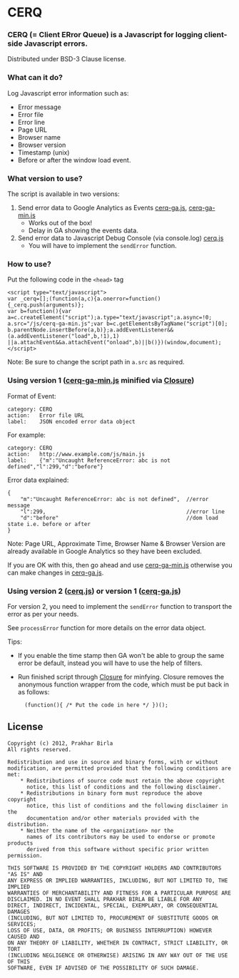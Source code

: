 CERQ
====

### CERQ (= **C**lient **ER**ror **Q**ueue) is a Javascript for logging client-side Javascript errors.

Distributed under BSD-3 Clause license.

### What can it do?

Log Javascript error information such as:

* Error message
* Error file
* Error line
* Page URL
* Browser name
* Browser version
* Timestamp (unix)
* Before or after the window load event.


### What version to use?

The script is available in two versions:

1. Send error data to Google Analytics as Events [cerq-ga.js][cg], [cerq-ga-min.js][cgm]
	* Works out of the box!
	* Delay in GA showing the events data.
2. Send error data to Javascript Debug Console (via console.log) [cerq.js][c]
	* You will have to implement the `sendError` function.

### How to use?

Put the following code in the `<head>` tag

	<script type="text/javascript">
	var _cerq=[];(function(a,c){a.onerror=function(){_cerq.push(arguments)};
	var b=function(){var a=c.createElement("script");a.type="text/javascript";a.async=!0;
	a.src="/js/cerq-ga-min.js";var b=c.getElementsByTagName("script")[0];
	b.parentNode.insertBefore(a,b)};a.addEventListener&&(a.addEventListener("load",b,!1),1)
	||a.attachEvent&&a.attachEvent("onload",b)||b()})(window,document);
	</script>

Note: Be sure to change the script path in `a.src` as required.

### Using version 1 ([cerq-ga-min.js][cgm] minified via [Closure][gc])

Format of Event:  

	category: CERQ  
	action:   Error file URL  
	label:    JSON encoded error data object  

For example:   

	category: CERQ  
	action:   http://www.example.com/js/main.js  
	label:    {"m":"Uncaught ReferenceError: abc is not defined","l":299,"d":"before"}

Error data explained:

	{
		"m":"Uncaught ReferenceError: abc is not defined",	//error message
		"l":299,											//error line
		"d":"before"										//dom load state i.e. before or after
	}
	

Note: Page URL, Approximate Time, Browser Name & Browser Version are already
available in Google Analytics so they have been excluded.

If you are OK with this, then go ahead and use [cerq-ga-min.js][cgm] otherwise you can make changes in
[cerq-ga.js][cg].


### Using version 2 ([cerq.js][c]) or version 1 ([cerq-ga.js][cg])

For version 2, you need to implement the `sendError` function to transport the error as per your
needs.

See `processError` function for more details on the error data object.

Tips:

* If you enable the time stamp then GA won't be able to group the same error be default, instead you
will have to use the help of filters.
* Run finished script through [Closure][gc] for minfying. Closure removes the anonymous function
wrapper from the code, which must be put back in as follows:

		(function(){ /* Put the code in here */ })();


License
----

	Copyright (c) 2012, Prakhar Birla
	All rights reserved.

	Redistribution and use in source and binary forms, with or without
	modification, are permitted provided that the following conditions are met:
	    * Redistributions of source code must retain the above copyright
	      notice, this list of conditions and the following disclaimer.
	    * Redistributions in binary form must reproduce the above copyright
	      notice, this list of conditions and the following disclaimer in the
	      documentation and/or other materials provided with the distribution.
	    * Neither the name of the <organization> nor the
	      names of its contributors may be used to endorse or promote products
	      derived from this software without specific prior written permission.

	THIS SOFTWARE IS PROVIDED BY THE COPYRIGHT HOLDERS AND CONTRIBUTORS "AS IS" AND
	ANY EXPRESS OR IMPLIED WARRANTIES, INCLUDING, BUT NOT LIMITED TO, THE IMPLIED
	WARRANTIES OF MERCHANTABILITY AND FITNESS FOR A PARTICULAR PURPOSE ARE
	DISCLAIMED. IN NO EVENT SHALL PRAKHAR BIRLA BE LIABLE FOR ANY
	DIRECT, INDIRECT, INCIDENTAL, SPECIAL, EXEMPLARY, OR CONSEQUENTIAL DAMAGES
	(INCLUDING, BUT NOT LIMITED TO, PROCUREMENT OF SUBSTITUTE GOODS OR SERVICES;
	LOSS OF USE, DATA, OR PROFITS; OR BUSINESS INTERRUPTION) HOWEVER CAUSED AND
	ON ANY THEORY OF LIABILITY, WHETHER IN CONTRACT, STRICT LIABILITY, OR TORT
	(INCLUDING NEGLIGENCE OR OTHERWISE) ARISING IN ANY WAY OUT OF THE USE OF THIS
	SOFTWARE, EVEN IF ADVISED OF THE POSSIBILITY OF SUCH DAMAGE.

[gc]: http://closure-compiler.appspot.com/home "Google's Closure Complier"
[cgm]: https://raw.github.com/birla/cerq/master/src/cerq-ga-min.js
[cg]: https://raw.github.com/birla/cerq/master/src/cerq-ga.js
[c]: https://raw.github.com/birla/cerq/master/src/cerq.js